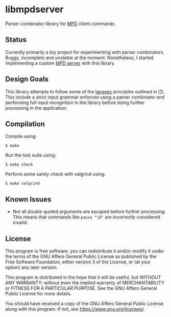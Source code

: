 # libmpdserver

Parser combinator library for [MPD][musicpd] client commands.

## Status

Currently primarily a toy project for experimenting with parser
combinators. Buggy, incomplete and unstable at the moment. Nonetheless,
I started implementing a custom [MPD server][mpvd github] with this
library.

## Design Goals

This library attempts to follow some of the [langsec][langsec website]
principles outlined in [\[1\]][curing the vulnerable parsers]. This
include a strict input grammar enforced using a parser combinator and
performing full input recognition in the library before doing further
processing in the application.

## Compilation

Compile using:

	$ make

Run the test suite using:

	$ make check

Perform some sanity check with valgrind using:

	$ make valgrind

## Known Issues

* Not all double quoted arguments are escaped before further processing.
  This means that commands like `pause "\0"` are incorrectly considered
  invalid.

## License

This program is free software: you can redistribute it and/or modify it
under the terms of the GNU Affero General Public License as published by
the Free Software Foundation, either version 3 of the License, or (at
your option) any later version.

This program is distributed in the hope that it will be useful, but
WITHOUT ANY WARRANTY; without even the implied warranty of
MERCHANTABILITY or FITNESS FOR A PARTICULAR PURPOSE. See the GNU Affero
General Public License for more details.

You should have received a copy of the GNU Affero General Public License
along with this program. If not, see <https://www.gnu.org/licenses/>.

[musicpd]: https://musicpd.org/
[langsec website]: http://langsec.org/
[curing the vulnerable parsers]: https://www.usenix.org/publications/login/spring2017/bratus
[mpvd github]: https://github.com/nmeum/mpvd
